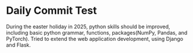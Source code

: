# Daily Commit Test

During the easter holiday in 2025, python skills should be improved, including basic python grammar, functions, packages(NumPy, Pandas, and PyTorch). Tried to extend the web application development, using Django and Flask.
